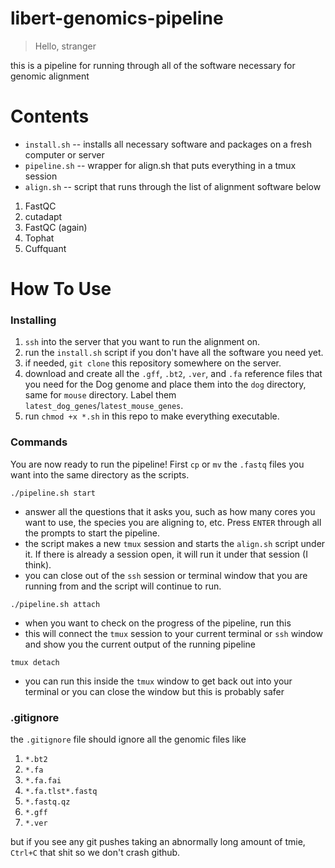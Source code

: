 libert-genomics-pipeline
========================

> Hello, stranger

this is a pipeline for running through all of the software necessary for genomic alignment


# Contents

+ `install.sh`  -- installs all necessary software and packages on a fresh computer or server
+ `pipeline.sh` -- wrapper for align.sh that puts everything in a tmux session
+ `align.sh`    -- script that runs through the list of alignment software below

1. FastQC
2. cutadapt
3. FastQC (again)
4. Tophat
5. Cuffquant

# How To Use

### Installing

1. `ssh` into the server that you want to run the alignment on.
2. run the `install.sh` script if you don't have all the software you need yet.
2. if needed, `git clone` this repository somewhere on the server.
3. download and create all the `.gff`, `.bt2`, `.ver`, and `.fa` reference files that you need for the Dog genome and place them into the `dog` directory, same for `mouse` directory. Label them `latest_dog_genes`/`latest_mouse_genes`.
4. run `chmod +x *.sh` in this repo to make everything executable.

### Commands

You are now ready to run the pipeline! 
First `cp` or `mv` the `.fastq` files you want into the same directory as the scripts.

`./pipeline.sh start` 

+ answer all the questions that it asks you, such as how many cores you want to use, the species you are aligning to, etc. Press `ENTER` through all the prompts to start the pipeline.
+ the script makes a new `tmux` session and starts the `align.sh` script under it. If there is already a session open, it will run it under that session (I think).
+ you can close out of the `ssh` session or terminal window that you are running from and the script will continue to run.

`./pipeline.sh attach` 

+ when you want to check on the progress of the pipeline, run this
+ this will connect the `tmux` session to your current terminal or `ssh` window and show you the current output of the running pipeline

`tmux detach`

+ you can run this inside the `tmux` window to get back out into your terminal or you can close the window but this is probably safer




### .gitignore

the `.gitignore` file should ignore all the genomic files like


1. `*.bt2`
2. `*.fa`
3. `*.fa.fai`
4. `*.fa.tlst*.fastq`
5. `*.fastq.qz`
6. `*.gff`
7. `*.ver`

but if you see any git pushes taking an abnormally long amount of tmie, `Ctrl+C` that shit so we don't crash github.
